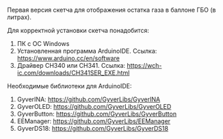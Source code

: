 Первая версия скетча для отображения остатка газа в баллоне ГБО (в литрах).

Для корректной установки скетча понадобится:
1. ПК с ОС Windows
2. Установленная программа ArduinoIDE. Ссылка: https://www.arduino.cc/en/software
3. Драйвер CH340 или CH341. Ссылка: https://wch-ic.com/downloads/CH341SER_EXE.html

Необходимые библиотеки для ArduinoIDE:
1. GyverINA: https://github.com/GyverLibs/GyverINA
2. GyverOLED: https://github.com/GyverLibs/GyverOLED
3. GyverButton: https://github.com/GyverLibs/GyverButton
4. EEManager: https://github.com/GyverLibs/EEManager
5. GyverDS18: https://github.com/GyverLibs/GyverDS18
